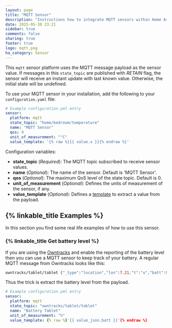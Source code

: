 ```yaml
---
layout: page
title: "MQTT Sensor"
description: "Instructions how to integrate MQTT sensors within Home Assistant."
date: 2015-05-30 23:21
sidebar: true
comments: false
sharing: true
footer: true
logo: mqtt.png
ha_category: Sensor
---
```



This `mqtt` sensor platform uses the MQTT message payload as the sensor value. If messages in this `state_topic` are published with *RETAIN* flag, the sensor will receive an instant update with last known value. Otherwise, the initial state will be undefined.

To use your MQTT sensor in your installation, add the following to your `configuration.yaml` file:

```yaml
# Example configuration.yml entry
sensor:
  platform: mqtt
  state_topic: "home/bedroom/temperature"
  name: "MQTT Sensor"
  qos: 0
  unit_of_measurement: "°C"
  value_template: '{% raw %}{{ value.x }}{% endraw %}'
```

Configuration variables:

- **state_topic** (*Required*): The MQTT topic subscribed to receive sensor values.
- **name** (*Optional*): The name of the sensor. Default is 'MQTT Sensor'. 
- **qos** (*Optional*): The maximum QoS level of the state topic. Default is 0.
- **unit_of_measurement** (*Optional*): Defines the units of measurement of the sensor, if any.
- **value_template** (*Optional*): Defines a [template](/topics/templating/) to extract a value from the payload.

## {% linkable_title Examples %}

In this section you find some real life examples of how to use this sensor.

### {% linkable_title Get battery level %}

If you are using the [Owntracks](components/device_tracker.owntracks/) and enable the reporting of the battery level then you can use a MQTT sensor to keep track of your battery. A regular MQTT message from Owntracks looks like this: 

```bash
owntracks/tablet/tablet {"_type":"location","lon":7.21,"t":"u","batt":92,"tst":144995643,"tid":"ta","acc":27,"lat":46.12}
```

Thus the trick is extract the battery level from the payload.

```yaml
# Example configuration.yml entry
sensor:
  platform: mqtt
  state_topic: "owntracks/tablet/tablet"
  name: "Battery Tablet"
  unit_of_measurement: "%"
  value_template: {% raw %}'{{ value_json.batt }}'{% endraw %}
```

